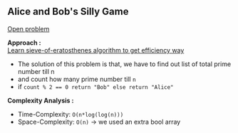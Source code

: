 ## Alice and Bob's Silly Game

[Open problem](https://www.hackerrank.com/challenges/alice-and-bobs-silly-game/problem)

**Approach :**<br>
[Learn sieve-of-eratosthenes algorithm to get efficiency way](https://www.geeksforgeeks.org/sieve-of-eratosthenes/)<br>

-   The solution of this problem is that, we have to find out list of total prime number till n
-   and count how many prime number till `n`
-   if `count % 2 == 0 return "Bob" else return "Alice"`

**Complexity Analysis :**<br>

-   Time-Complexity: `O(n*log(log(n)))`
-   Space-Complexity: `O(n)` -> we used an extra bool array
